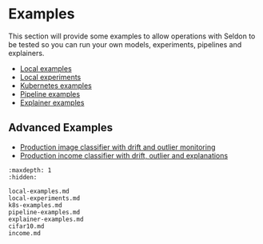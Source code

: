 # Examples

This section will provide some examples to allow operations with Seldon to be tested so you can run your own models, experiments, pipelines and explainers.

 * [Local examples](local-examples.md)
 * [Local experiments](local-experiments.md)
 * [Kubernetes examples](k8s-examples.md)
 * [Pipeline examples](pipeline-examples.md)
 * [Explainer examples](explainer-examples.md)  

## Advanced Examples

 * [Production image classifier with drift and outlier monitoring](cifar10.md)
 * [Production income classifier with drift, outlier and explanations](income.md)

```{toctree}
:maxdepth: 1
:hidden:

local-examples.md
local-experiments.md
k8s-examples.md
pipeline-examples.md
explainer-examples.md
cifar10.md
income.md
```

